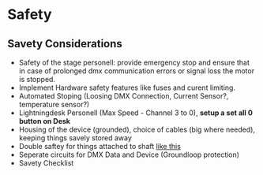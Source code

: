# Safety

## Savety Considerations

- Safety of the stage personell: provide emergency stop and ensure that in case of prolonged dmx communication errors or signal loss the motor is stopped.
- Implement Hardware safety features like fuses and curent limiting.
- Automated Stoping (Loosing DMX Connection, Current Sensor?, temperature sensor?)
- Lightningdesk Personell (Max Speed - Channel 3 to 0), **setup a set all 0 button on Desk**
- Housing of the device (grounded), choice of cables (big where needed), keeping things savely stored away
- Double saftey for things attached to shaft [like this](https://images.app.goo.gl/RfDvGF1uAmsQuWuMA)
- Seperate circuits for DMX Data and Device (Groundloop protection)
- Savety Checklist